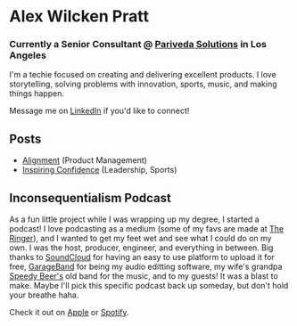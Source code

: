 # Alex Wilcken Pratt
### Currently a Senior Consultant @ [Pariveda Solutions](https://www.parivedasolutions.com) in Los Angeles

I'm a techie focused on creating and delivering excellent products. I love storytelling, solving problems with innovation, sports, music, and making things happen.

Message me on [LinkedIn](https://www.linkedin.com/in/alexwilckenpratt) if you'd like to connect!


## Posts

- [Alignment](/posts/alignment.md) (Product Management)
- [Inspiring Confidence](/posts/inspiring-confidence.md) (Leadership, Sports)



## Inconsequentialism Podcast

As a fun little project while I was wrapping up my degree, I started a podcast! I love podcasting as a medium (some of my favs are made at [The Ringer](https://www.theringer.com)), and I wanted to get my feet wet and see what I could do on my own. I was the host, producer, engineer, and everything in between. Big thanks to [SoundCloud](https://soundcloud.com) for having an easy to use platform to upload it for free, [GarageBand](https://www.apple.com/mac/garageband/) for being my audio editting software, my wife's grandpa [Speedy Beer's](https://speedybeers.com) old band for the music, and to my guests! It was a blast to make. Maybe I'll pick this specific podcast back up someday, but don't hold your breathe haha. 

Check it out on [Apple](https://itunes.apple.com/us/podcast/inconsequentialism/id1458046001) or [Spotify](https://open.spotify.com/show/5sMtj2KdImvKo3gnjltAx8?si=kKELPlnrQ-qnTmPiYB7sRw).

